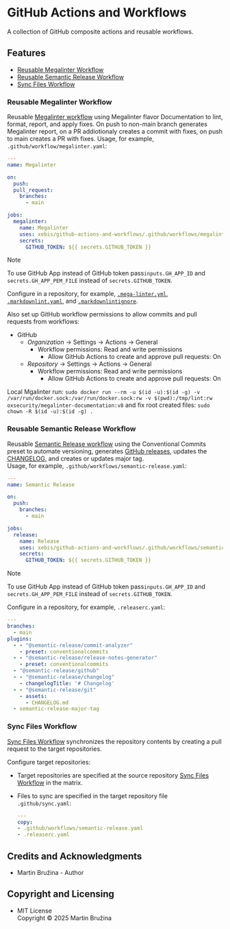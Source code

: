 # GitHub Actions and Workflows

A collection of GitHub composite actions and reusable workflows.

## Features

- [Reusable Megalinter Workflow](#reusable-megalinter-workflow)
- [Reusable Semantic Release Workflow](#reusable-semantic-release-workflow)
- [Sync Files Workflow](#sync-files-workflow)

### Reusable Megalinter Workflow

Reusable [Megalinter workflow](.github/workflows/megalinter.yaml) using Megalinter flavor Documentation to lint, format, report, and apply fixes. On push to non-main branch generates Megalinter report, on a PR addiotionaly creates a commit with fixes, on push to main creates a PR with fixes.
Usage, for example, `.github/workflow/megalinter.yaml`:

```yaml
---
name: Megalinter

on:
  push:
  pull_request:
    branches:
      - main

jobs:
  megalinter:
    name: Megalinter
    uses: xebis/github-actions-and-workflows/.github/workflows/megalinter.yaml@v0
    secrets:
      GITHUB_TOKEN: ${{ secrets.GITHUB_TOKEN }}
```

> [!note]
> To use GitHub App instead of GitHub token pass`inputs.GH_APP_ID` and `secrets.GH_APP_PEM_FILE` instead of `secrets.GITHUB_TOKEN`.

Configure in a repository, for example, [`.mega-linter.yml`](.mega-linter.yml), [`.markdownlint.yaml`](.markdownlint.yaml), and [`.markdownlintignore`](.markdownlintignore).

Also set up GitHub workflow permissions to allow commits and pull requests from workflows:

- GitHub
  - _Organization_ -> Settings -> Actions -> General
    - Workflow permissions: Read and write permissions
      - Allow GitHub Actions to create and approve pull requests: On
  - _Repository_ -> Settings -> Actions -> General
    - Workflow permissions: Read and write permissions
      - Allow GitHub Actions to create and approve pull requests: On

Local Mgalinter run: `sudo docker run --rm -u $(id -u):$(id -g) -v /var/run/docker.sock:/var/run/docker.sock:rw -v $(pwd):/tmp/lint:rw oxsecurity/megalinter-documentation:v8` and fix root created files: `sudo chown -R $(id -u):$(id -g) .`

### Reusable Semantic Release Workflow

Reusable [Semantic Release workflow](.github/workflows/semantic-release.yaml) using the Conventional Commits preset to automate versioning, generates [GitHub releases](https://github.com/xebis/github-actions-and-workflows/releases), updates the [CHANGELOG](CHANGELOG.md), and creates or updates major tag.  
Usage, for example, `.github/workflows/semantic-release.yaml`:

```yaml
---
name: Semantic Release

on:
  push:
    branches:
      - main

jobs:
  release:
    name: Release
    uses: xebis/github-actions-and-workflows/.github/workflows/semantic-release.yaml@v0
    secrets:
      GITHUB_TOKEN: ${{ secrets.GITHUB_TOKEN }}
```

> [!note]
> To use GitHub App instead of GitHub token pass`inputs.GH_APP_ID` and `secrets.GH_APP_PEM_FILE` instead of `secrets.GITHUB_TOKEN`.

Configure in a repository, for example, `.releaserc.yaml`:

```yaml
---
branches:
  - main
plugins:
  - - "@semantic-release/commit-analyzer"
    - preset: conventionalcommits
  - - "@semantic-release/release-notes-generator"
    - preset: conventionalcommits
  - "@semantic-release/github"
  - - "@semantic-release/changelog"
    - changelogTitle: '# Changelog'
  - - "@semantic-release/git"
    - assets:
      - CHANGELOG.md
  - semantic-release-major-tag
```

### Sync Files Workflow

[Sync Files Workflow](.github/workflows/sync-files.yaml) synchronizes the repository contents by creating a pull request to the target repositories.

Configure target repositories:

- Target repositories are specified at the source repository [Sync Files Workflow](.github/workflows/sync-files.yaml) in the matrix.
- Files to sync are specified in the target repository file `.github/sync.yaml`:

  ```yaml
  ---
  copy:
  - .github/workflows/semantic-release.yaml
  - .releaserc.yaml
  ```

## Credits and Acknowledgments

- Martin Bružina - Author

## Copyright and Licensing

- MIT License  
  Copyright © 2025 Martin Bružina
